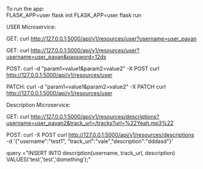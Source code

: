 To run the app:  
FLASK_APP=user flask init
FLASK_APP=user flask run


USER Microservice:

GET:  curl  http://127.0.0.1:5000/api/v1/resources/user?username=user_pavan

GET: curl  http://127.0.0.1:5000/api/v1/resources/user?username=user_pavan&password=12ds



POST:   curl -d "param1=value1&param2=value2" -X POST curl  http://127.0.0.1:5000/api/v1/resources/user


PATCH:  curl -d "param1=value1&param2=value2" -X PATCH curl  http://127.0.0.1:5000/api/v1/resources/user


Description Microservice:

GET:  curl  http://127.0.0.1:5000/api/v1/resources/descriptions?username=user_pavan2&track_url=/tracks?url=%22Yeah.mp3%22

POST:  curl -X POST curl  http://127.0.0.1:5000/api/v1/resources/descriptions -d '{"username":"test1", "track_url":"vale","description":"dddasd"}'

query ="INSERT INTO description(username, track_url, description) VALUES('test','test','domething');"
